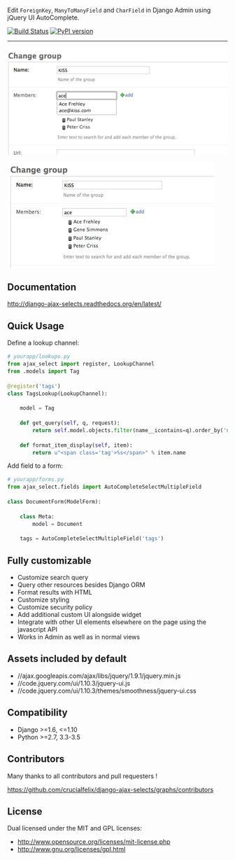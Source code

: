 
Edit `ForeignKey`, `ManyToManyField` and `CharField` in Django Admin using jQuery UI AutoComplete.

[![Build Status](https://travis-ci.org/crucialfelix/django-ajax-selects.svg?branch=master)](https://travis-ci.org/crucialfelix/django-ajax-selects) [![PyPI version](https://badge.fury.io/py/django-ajax-selects.svg)](https://badge.fury.io/py/django-ajax-selects)

---

![selecting](/docs/source/_static/kiss.png?raw=true)

![selected](/docs/source/_static/kiss-all.png?raw=true)


Documentation
------------------

http://django-ajax-selects.readthedocs.org/en/latest/



Quick Usage
-----------

Define a lookup channel:

```python
# yourapp/lookups.py
from ajax_select import register, LookupChannel
from .models import Tag

@register('tags')
class TagsLookup(LookupChannel):

    model = Tag

    def get_query(self, q, request):
        return self.model.objects.filter(name__icontains=q).order_by('name')[:50]

    def format_item_display(self, item):
        return u"<span class='tag'>%s</span>" % item.name
```

Add field to a form:

```python
# yourapp/forms.py
from ajax_select.fields import AutoCompleteSelectMultipleField

class DocumentForm(ModelForm):

    class Meta:
        model = Document

    tags = AutoCompleteSelectMultipleField('tags')
```



Fully customizable
------------------

- Customize search query
- Query other resources besides Django ORM
- Format results with HTML
- Customize styling
- Customize security policy
- Add additional custom UI alongside widget
- Integrate with other UI elements elsewhere on the page using the javascript API
- Works in Admin as well as in normal views


Assets included by default
-------------------

- //ajax.googleapis.com/ajax/libs/jquery/1.9.1/jquery.min.js
- //code.jquery.com/ui/1.10.3/jquery-ui.js
- //code.jquery.com/ui/1.10.3/themes/smoothness/jquery-ui.css

Compatibility
-------------

- Django >=1.6, <=1.10
- Python >=2.7, 3.3-3.5


Contributors
------------

Many thanks to all contributors and pull requesters !

https://github.com/crucialfelix/django-ajax-selects/graphs/contributors


License
-------

Dual licensed under the MIT and GPL licenses:
- http://www.opensource.org/licenses/mit-license.php
- http://www.gnu.org/licenses/gpl.html
